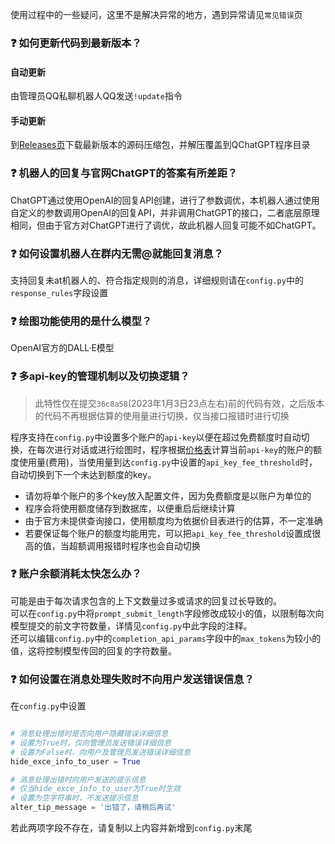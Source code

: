 使用过程中的一些疑问，这里不是解决异常的地方，遇到异常请见`常见错误`页

### ❓ 如何更新代码到最新版本？

#### 自动更新

由管理员QQ私聊机器人QQ发送`!update`指令

#### 手动更新

到[Releases页](https://github.com/RockChinQ/QChatGPT/releases)下载最新版本的源码压缩包，并解压覆盖到QChatGPT程序目录

### ❓ 机器人的回复与官网ChatGPT的答案有所差距？

ChatGPT通过使用OpenAI的回复API创建，进行了参数调优，本机器人通过使用自定义的参数调用OpenAI的回复API，并非调用ChatGPT的接口，二者底层原理相同，但由于官方对ChatGPT进行了调优，故此机器人回复可能不如ChatGPT。

### ❓ 如何设置机器人在群内无需@就能回复消息？

支持回复未at机器人的、符合指定规则的消息，详细规则请在`config.py`中的`response_rules`字段设置

### ❓ 绘图功能使用的是什么模型？

OpenAI官方的DALL·E模型

### ❓ 多api-key的管理机制以及切换逻辑？

> 此特性仅在提交`36c8a58`(2023年1月3日23点左右)前的代码有效，之后版本的代码不再根据估算的使用量进行切换，仅当接口报错时进行切换

程序支持在`config.py`中设置多个账户的`api-key`以便在超过免费额度时自动切换，在每次进行对话或进行绘图时，程序根据[价格表](https://openai.com/api/pricing)计算当前`api-key`的账户的额度使用量(费用)，当使用量到达`config.py`中设置的`api_key_fee_threshold`时，自动切换到下一个未达到额度的key。

- 请勿将单个账户的多个key放入配置文件，因为免费额度是以账户为单位的
- 程序会将使用额度储存到数据库，以便重启后继续计算
- 由于官方未提供查询接口，使用额度均为依据价目表进行的估算，不一定准确
- 若要保证每个账户的额度均能用完，可以把`api_key_fee_threshold`设置成很高的值，当超额调用报错时程序也会自动切换

### ❓ 账户余额消耗太快怎么办？

可能是由于每次请求包含的上下文数量过多或请求的回复过长导致的。  
可以在`config.py`中将`prompt_submit_length`字段修改成较小的值，以限制每次向模型提交的前文字符数量，详情见`config.py`中此字段的注释。  
还可以编辑`config.py`中的`completion_api_params`字段中的`max_tokens`为较小的值，这将控制模型传回的回复的字符数量。

### ❓ 如何设置在消息处理失败时不向用户发送错误信息？

在`config.py`中设置

```Python

# 消息处理出错时是否向用户隐藏错误详细信息
# 设置为True时，仅向管理员发送错误详细信息
# 设置为False时，向用户及管理员发送错误详细信息
hide_exce_info_to_user = True

# 消息处理出错时向用户发送的提示信息
# 仅当hide_exce_info_to_user为True时生效
# 设置为空字符串时，不发送提示信息
alter_tip_message = '出错了，请稍后再试'
```
若此两项字段不存在，请复制以上内容并新增到`config.py`末尾